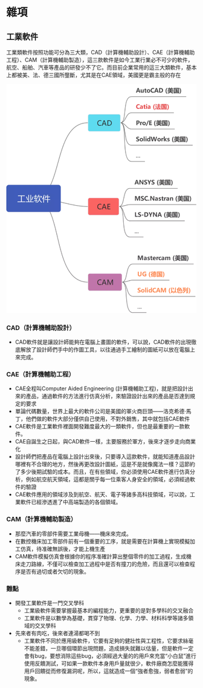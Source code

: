 # 雜項

## 工業軟件

工業類軟件按照功能可分為三大類，CAD（計算機輔助設計）、CAE（計算機輔助工程）、CAM（計算機輔助製造），這三款軟件是如今工業行業必不可少的軟件，航空、船舶、汽車等產品的研發少不了它。而目前企業常用的這三大類軟件，基本上都被美、法、德三國所壟斷，尤其是在CAE領域，美國更是霸主般的存在

![工業軟件分類](./images/工業軟件分類.webp)

### CAD（計算機輔助設計）

* CAD軟件就是讓設計師能夠在電腦上畫圖的軟件，可以說，CAD軟件的出現徹底解放了設計師們手中的作圖工具，以往通過手工繪制的圖紙可以放在電腦上來完成。

### CAE（計算機輔助工程）
   
* CAE全程叫Computer Aided Engineering (計算機輔助工程)，就是把設計出來的產品，通過軟件的方法進行仿真分析，來驗證設計出來的產品是否達到規定的要求
* 單論代碼數量，世界上最大的軟件公司是美國的軍火商巨頭——洛克希德·馬丁，他們做的軟件大部分僅供自己使用，不對外銷售，其中就包括CAE軟件
* CAE軟件是工業軟件裡面開發難度最大的一類軟件，但也是最重要的一款軟件。
* CAE自誕生之日起，與CAD軟件一樣，主要服務於軍方，後來才逐步走向商業化
* 設計師們把產品在電腦上設計出來後，只要導入這款軟件，就能知道產品設計哪裡有不合理的地方，然後再更改設計圖紙，這是不是就像魔法一樣？這節約了多少後期試驗的成本。而且，在有些領域，你必須使用CAE軟件進行仿真分析，例如航空航天領域，這都是關乎每一位乘客人身安全的領域，必須經過軟件的驗證
* CAE軟件應用的領域涉及到航空、航天、電子等諸多高科技領域，可以說，工業軟件已經滲透進了中高端製造的各個領域。

### CAM（計算機輔助製造）

* 那麼汽車的零部件需要工業母機——機床來完成。
* 在數控機床加工零部件前有一個重要的工序，就是需要在計算機上實現模擬加工仿真，待准確無誤後，才能上機生產
* CAM軟件模擬仿真會根據你的程序准確計算出整個零件的加工過程，生成機床走刀路線，不僅可以檢查加工過程中是否有撞刀的危險，而且還可以檢查程序是否有過切或者欠切的現象。

### 難點

* 開發工業軟件是一門交叉學科
    * 工業級軟件需要掌握最基本的編程能力，更重要的是對多學科的交叉融合
    * 工業軟件是以數學為基礎，貫穿了物理、化學、力學、材料科學等諸多領域的交叉學科
* 先來者有肉吃，後來者連湯都喝不到
    * 工業軟件不同於應用級軟件，它要有足夠的健壯性與工程性，它要求絲毫不能差錯，一旦哪個環節出現問題，造成損失就難以估量，但是軟件一定會有bug，要想消除這些bug，必須經過大量的的用戶來充當“小白鼠”進行使用反饋測試，可如果一款軟件本身用戶量就很少，軟件廠商怎麼能獲得用戶回饋從而修復漏洞呢，所以，這就造成一個“強者愈強，弱者愈弱”的現象。
